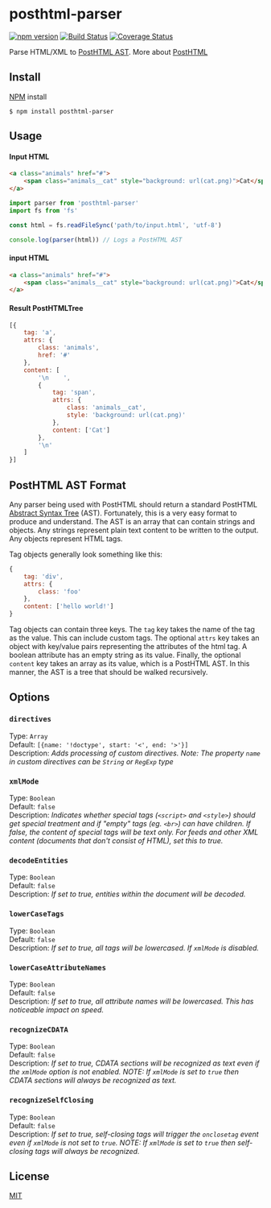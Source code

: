# posthtml-parser
[![npm version](https://badge.fury.io/js/posthtml-parser.svg)](http://badge.fury.io/js/posthtml-parser)
[![Build Status](https://travis-ci.org/posthtml/posthtml-parser.svg?branch=master)](https://travis-ci.org/posthtml/posthtml-parser?branch=master)
[![Coverage Status](https://coveralls.io/repos/posthtml/posthtml-parser/badge.svg?branch=master)](https://coveralls.io/r/posthtml/posthtml-parser?branch=master)

Parse HTML/XML to [PostHTML AST](https://github.com/posthtml/posthtml-parser#posthtml-ast-format).
More about [PostHTML](https://github.com/posthtml/posthtml#readme)

## Install

[NPM](http://npmjs.com) install
```
$ npm install posthtml-parser
```

## Usage

#### Input HTML
```html
<a class="animals" href="#">
    <span class="animals__cat" style="background: url(cat.png)">Cat</span>
</a>
```
```js
import parser from 'posthtml-parser'
import fs from 'fs'

const html = fs.readFileSync('path/to/input.html', 'utf-8')

console.log(parser(html)) // Logs a PostHTML AST
```

#### input HTML
```html
<a class="animals" href="#">
    <span class="animals__cat" style="background: url(cat.png)">Cat</span>
</a>
```

#### Result PostHTMLTree
```js
[{
    tag: 'a',
    attrs: {
        class: 'animals',
        href: '#'
    },
    content: [
        '\n    ',
        {
            tag: 'span',
            attrs: {
                class: 'animals__cat',
                style: 'background: url(cat.png)'
            },
            content: ['Cat']
        },
        '\n'
    ]
}]
```

## PostHTML AST Format

Any parser being used with PostHTML should return a standard PostHTML [Abstract Syntax Tree](https://www.wikiwand.com/en/Abstract_syntax_tree) (AST). Fortunately, this is a very easy format to produce and understand. The AST is an array that can contain strings and objects. Any strings represent plain text content to be written to the output. Any objects represent HTML tags.

Tag objects generally look something like this:

```js
{
    tag: 'div',
    attrs: {
        class: 'foo'
    },
    content: ['hello world!']
}
```

Tag objects can contain three keys. The `tag` key takes the name of the tag as the value. This can include custom tags. The optional `attrs` key takes an object with key/value pairs representing the attributes of the html tag. A boolean attribute has an empty string as its value. Finally, the optional `content` key takes an array as its value, which is a PostHTML AST. In this manner, the AST is a tree that should be walked recursively.

## Options

### `directives`
Type: `Array`  
Default: `[{name: '!doctype', start: '<', end: '>'}]`   
Description: *Adds processing of custom directives. Note: The property ```name``` in custom directives can be ```String``` or ```RegExp``` type*  

### `xmlMode`
Type: `Boolean`  
Default: `false`   
Description: *Indicates whether special tags (`<script>` and `<style>`) should get special treatment and if "empty" tags (eg. `<br>`) can have children. If false, the content of special tags will be text only. For feeds and other XML content (documents that don't consist of HTML), set this to true.*

### `decodeEntities`
Type: `Boolean`  
Default: `false`   
Description: *If set to true, entities within the document will be decoded.*

### `lowerCaseTags`
Type: `Boolean`  
Default: `false`   
Description: *If set to true, all tags will be lowercased. If `xmlMode` is disabled.*

### `lowerCaseAttributeNames`
Type: `Boolean`  
Default: `false`   
Description: *If set to true, all attribute names will be lowercased. This has noticeable impact on speed.*

### `recognizeCDATA`
Type: `Boolean`  
Default: `false`   
Description: *If set to true, CDATA sections will be recognized as text even if the `xmlMode` option is not enabled. NOTE: If `xmlMode` is set to `true` then CDATA sections will always be recognized as text.*

### `recognizeSelfClosing`
Type: `Boolean`  
Default: `false`   
Description: *If set to true, self-closing tags will trigger the `onclosetag` event even if `xmlMode` is not set to `true`. NOTE: If `xmlMode` is set to `true` then self-closing tags will always be recognized.*

## License

[MIT](LICENSE)
